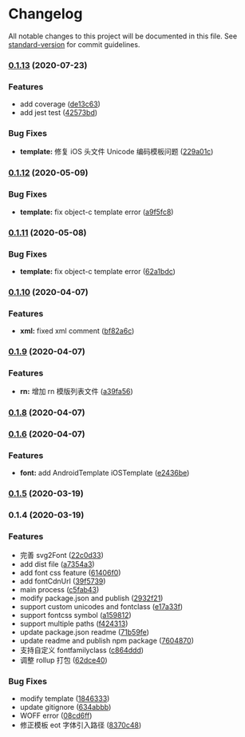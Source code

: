 # Changelog

All notable changes to this project will be documented in this file. See [standard-version](https://github.com/conventional-changelog/standard-version) for commit guidelines.

### [0.1.13](https://github.com/convertSvg/svg-to-fonts/compare/v0.1.12...v0.1.13) (2020-07-23)


### Features

* add coverage ([de13c63](https://github.com/convertSvg/svg-to-fonts/commit/de13c6377bbbe2ebfc841d88abd102b46e4da1ed))
* add jest test ([42573bd](https://github.com/convertSvg/svg-to-fonts/commit/42573bd66ef2d9495d187e2f552d341a883db0c5))


### Bug Fixes

* **template:** 修复 iOS 头文件 Unicode 编码模板问题 ([229a01c](https://github.com/convertSvg/svg-to-fonts/commit/229a01cabdda9aad9a7f2c7b4e8943875f0df508))

### [0.1.12](https://github.com/convertSvg/svg-to-fonts/compare/v0.1.11...v0.1.12) (2020-05-09)


### Bug Fixes

* **template:** fix object-c template error ([a9f5fc8](https://github.com/convertSvg/svg-to-fonts/commit/a9f5fc82aa913b28446454d122d468467c622b98))

### [0.1.11](https://github.com/convertSvg/svg-to-fonts/compare/v0.1.10...v0.1.11) (2020-05-08)


### Bug Fixes

* **template:** fix object-c template error ([62a1bdc](https://github.com/convertSvg/svg-to-fonts/commit/62a1bdc3a694a9fd75a144dc0c16a9d52289eaa0))

### [0.1.10](https://github.com/convertSvg/svg-to-fonts/compare/v0.1.9...v0.1.10) (2020-04-07)


### Features

* **xml:** fixed xml comment ([bf82a6c](https://github.com/convertSvg/svg-to-fonts/commit/bf82a6c4635814bf4398a0daf12a90d203e01781))

### [0.1.9](https://github.com/convertSvg/svg-to-fonts/compare/v0.1.8...v0.1.9) (2020-04-07)


### Features

* **rn:** 增加 rn 模版列表文件 ([a39fa56](https://github.com/convertSvg/svg-to-fonts/commit/a39fa56269b43eba635bb0d8ea760b2dd0695fee))

### [0.1.8](https://github.com/convertSvg/svg-to-fonts/compare/v0.1.6...v0.1.8) (2020-04-07)

### [0.1.6](https://github.com/convertSvg/svg-to-fonts/compare/v0.1.5...v0.1.6) (2020-04-07)


### Features

* **font:** add AndroidTemplate iOSTemplate ([e2436be](https://github.com/convertSvg/svg-to-fonts/commit/e2436be99e20c336f019ffda3dab374a4f190891))

### [0.1.5](https://github.com/convertSvg/svg-to-fonts/compare/v0.1.4...v0.1.5) (2020-03-19)

### 0.1.4 (2020-03-19)


### Features

*  完善 svg2Font ([22c0d33](https://github.com/convertSvg/svg-to-fonts/commit/22c0d33df65ec15f0edb79731b2668cf0ec05bea))
* add dist file ([a7354a3](https://github.com/convertSvg/svg-to-fonts/commit/a7354a3ddf065722a55965503e241524b1e7193d))
* add font css feature ([61406f0](https://github.com/convertSvg/svg-to-fonts/commit/61406f07edf1c1e93a569a76cc5b97522e865e35))
* add fontCdnUrl ([39f5739](https://github.com/convertSvg/svg-to-fonts/commit/39f57390d00b1b70a605de1acb459c04ecebc543))
* main process ([c5fab43](https://github.com/convertSvg/svg-to-fonts/commit/c5fab431951b2452ff19480739d662afdf465658))
* modify package.json and publish ([2932f21](https://github.com/convertSvg/svg-to-fonts/commit/2932f2130c9af5587063805f57ee4177f1fe645a))
* support custom unicodes and fontclass ([e17a33f](https://github.com/convertSvg/svg-to-fonts/commit/e17a33f19705c708a45954d0f53c3dddf21fc9a6))
* support fontcss symbol ([a159812](https://github.com/convertSvg/svg-to-fonts/commit/a15981240219aec43edd6e858a996cb60bd998b1))
* support multiple paths ([f424313](https://github.com/convertSvg/svg-to-fonts/commit/f42431382faa825e2f64fd38b3a3c757b82df47a))
* update package.json readme ([71b59fe](https://github.com/convertSvg/svg-to-fonts/commit/71b59fef2830369de75fa45451e4cca1e374cb7d))
* update readme and publish npm package ([7604870](https://github.com/convertSvg/svg-to-fonts/commit/7604870fdfd937221265efe2ba2c59eedaa8c931))
* 支持自定义 fontfamilyclass ([c864ddd](https://github.com/convertSvg/svg-to-fonts/commit/c864ddddb141dc27d929d87e173b0af262405ac3))
* 调整 rollup 打包 ([62dce40](https://github.com/convertSvg/svg-to-fonts/commit/62dce409b571248eede5985e74eccf1f20238831))


### Bug Fixes

* modify template ([1846333](https://github.com/convertSvg/svg-to-fonts/commit/1846333fed4bcd702d80efba16927dd5c732dd9b))
* update gitignore ([634abbb](https://github.com/convertSvg/svg-to-fonts/commit/634abbb2388c12ecdf133684d65e69c084bd63eb))
* WOFF error ([08cd6ff](https://github.com/convertSvg/svg-to-fonts/commit/08cd6ff96d12b8858c35205f119379dcbab27bbd))
* 修正模板 eot 字体引入路径 ([8370c48](https://github.com/convertSvg/svg-to-fonts/commit/8370c4837fb3ab391d749e7a9cecd2f47830ad89))
